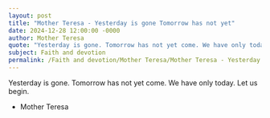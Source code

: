 ```yaml
---
layout: post
title: "Mother Teresa - Yesterday is gone Tomorrow has not yet"
date: 2024-12-28 12:00:00 -0000
author: Mother Teresa
quote: "Yesterday is gone. Tomorrow has not yet come. We have only today. Let us begin."
subject: Faith and devotion
permalink: /Faith and devotion/Mother Teresa/Mother Teresa - Yesterday is gone Tomorrow has not yet
---
```


Yesterday is gone. Tomorrow has not yet come. We have only today. Let us begin.

- Mother Teresa
